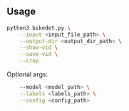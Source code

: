 ## Usage

```bash
python3 bikedet.py \
    --input <input_file_path> \
    --output-dir <output_dir_path> \
    --show-vid \
    --save-vid \
    --crop
```

Optional args:

```bash
    --model <model_path> \
    --labels <labels_path> \
    --config <config_path>
```
